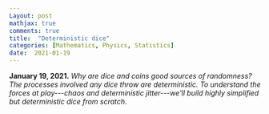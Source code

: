 ```yaml
---
Layout: post
mathjax: true
comments: true
title:  "Deterministic dice"
categories: [Mathematics, Physics, Statistics]
date:  2021-01-19
---
```


**January 19, 2021.** *Why are dice and coins good sources of
  randomness? The processes involved any dice throw are
  deterministic. To understand the forces at play---chaos and
  deterministic jitter---we'll build highly simplified but
  deterministic dice from scratch.*
